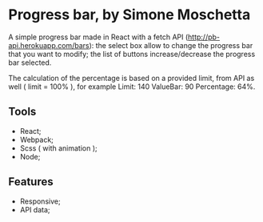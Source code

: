 # Progress bar, by Simone Moschetta

A simple progress bar made in React with a fetch API (http://pb-api.herokuapp.com/bars):
the select box allow to change the progress bar that you want to modify;
the list of buttons increase/decrease the progress bar selected.

The calculation of the percentage is based on a provided limit, from API as well ( limit = 100% ),
for example Limit: 140 ValueBar: 90 Percentage: 64%.

## Tools

- React;
- Webpack;
- Scss ( with animation );
- Node;

## Features

- Responsive;
- API data;

